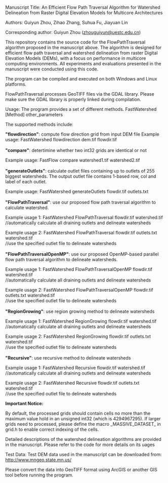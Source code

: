 Manuscript Title:
An Efficient Flow Path Traversal Algorithm for Watershed Delineation from Raster Digital Elevation Models for Multicore Architectures

Authors:
Guiyun Zhou, Zihao Zhang, Suhua Fu, Jiayuan Lin

Corresponding author:
Guiyun Zhou (zhouguiyun@uestc.edu.cn)

This repository contains the source code for the FlowPathTraversal algorithm proposed in the manuscript above. The algorithm is designed for efficient flow path traversal and watershed delineation from raster Digital Elevation Models (DEMs), with a focus on performance in multicore computing environments. All experiments and evaluations presented in the manuscript were conducted using this code.

The program can be compiled and executed on both Windows and Linux platforms.

FlowPathTraversal processes GeoTIFF files via the GDAL library. Please make sure the GDAL library is properly linked during compilation. 

Usage:
The program provides a set of different methods. 
FastWatershed [Method] other_parameters

The supported methods include:

**"flowdirection"**: compute flow direction grid from input DEM file
Example usage: FastWatershed flowdirection dem.tif flowdir.tif           
<br>
**"compare"**: detertimine whether two int32 grids are identical or not
          <p>  Example usage: FastFlow compare watershed1.tif watershed2.tif           
<br>
**"generateOutlets"**: calculate outlet files containing up to outlets of 255 biggest watersheds. The output outlet file contains 1-based row, col and label of each outlet.
       <p> Example usage: FastWatershed generateOutlets flowdir.tif outlets.txt
 <br>          
**"FlowPathTraversal"**: use our proposed flow path traversal algorithm to calculate watershed. 
          <p>  Example usage 1: FastWatershed FlowPathTraversal flowdir.tif watershed.tif   <br>//automatically calculate all draining outlets and delineate watersheds
         <p>   Example usage 2: FastWatershed FlowPathTraversal flowdir.tif outlets.txt watershed.tif  <br>//use the specified outlet file to delineate watersheds       
 <br>
**"FlowPathTraversalOpenMP"**: use our proposed OpenMP-based parallel flow path traversal algorithm to delineate watersheds. 
       <p>     Example usage 1: FastWatershed FlowPathTraversalOpenMP flowdir.tif watershed.tif   <br>//automatically calculate all draining outlets and delineate watersheds
        <p>    Example usage 2: FastWatershed FlowPathTraversalOpenMP flowdir.tif outlets.txt watershed.tif  <br>//use the specified outlet file to delineate watersheds 
 <br>          
**"RegionGrowing"**: use region growing method to delineate watersheds
      <p>      Example usage 1: FastWatershed RegionGrowing flowdir.tif watershed.tif   <br>//automatically calculate all draining outlets and delineate watersheds
       <p>     Example usage 2: FastWatershed RegionGrowing flowdir.tif outlets.txt watershed.tif  <br>//use the specified outlet file to delineate watersheds 
<br>           
**"Recursive"**: use recursive method to delineate watersheds
       <p>     Example usage 1: FastWatershed Recursive flowdir.tif watershed.tif   <br>//automatically calculate all draining outlets and delineate watersheds
      <p>      Example usage 2: FastWatershed Recursive flowdir.tif outlets.txt watershed.tif  <br>//use the specified outlet file to delineate watersheds           
       
**Important Notice:**
<p>By default, the processed grids should contain cells no more than the maximum value hold in an unsigned int32 (which is 4294967295). 
If larger grids need to processed, please define the macro _MASSIVE_DATASET_ in grid.h to enable correct indexing of the cells. 
</p>

Detailed descriptions of the watershed delineation algorithms are provided in the manuscript. Please refer to the code for more details on its uages

Test Data:
Test DEM data used in the manuscript can be downloaded from:
http://www.mngeo.state.mn.us/

Please convert the data into GeoTIFF format using ArcGIS or another GIS tool before running the program.

